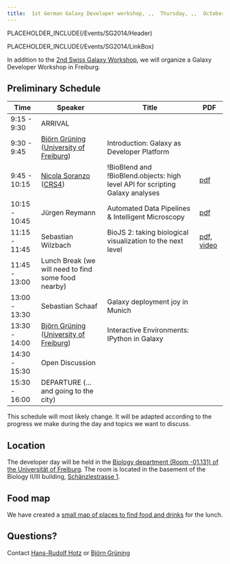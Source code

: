 ```yaml
---
title:  1st German Galaxy Developer workshop, ,,  Thursday, ,,  October 2nd, ,,  Freiburg 
---
```

PLACEHOLDER_INCLUDE(/Events/SG2014/Header)

PLACEHOLDER_INCLUDE(/Events/SG2014/LinkBox)



In addition to the [2nd Swiss Galaxy Workshop](/Events/Switzerland2014), we will organize a Galaxy Developer Workshop in Freiburg.

## Preliminary Schedule

| Time |  Speaker  |  Title  |  PDF  | 
| ---- | -------- | ------ | ---- | 
| 9:15 - 9:30 |  ARRIVAL  | 
| 9:30 - 9:45 |  [Björn Grüning](/BjoernGruening) ([University of Freiburg](http://www.uni-freiburg.de/))  |  Introduction: Galaxy as Developer Platform  |   | 
| 9:45 - 10:15 |  [Nicola Soranzo](/NicolaSoranzo) ([CRS4](http://www.crs4.it/))  |  !BioBlend and !BioBlend.objects: high level API for scripting Galaxy analyses  |  [pdf](ATTACHMENT_URLSoranzo_SG2014T.pdf)  | 
| 10:15 - 10:45 |  Jürgen Reymann  |  Automated Data Pipelines & Intelligent Microscopy  |  [pdf](ATTACHMENT_URLAutomatedDataPipelines_IntelligentMicroscopy_JürgenReymann.pdf)   | 
| 11:15 - 11:45 |  Sebastian Wilzbach  |  BioJS 2: taking biological visualization to the next level  |  [pdf](ATTACHMENT_URLattachment_BioJS-Reusable_JavaScript_for_Life_Sciences.pdf), [video](https://www.youtube.com/watch?v=SkMKuj-Q0YI)  | 
| 11:45 - 13:00 |  Lunch Break (we will need to find some food nearby)  | 
| 13:00 - 13:30 |  Sebastian Schaaf  |  Galaxy deployment joy in Munich  |   | 
| 13:30 - 14:00 |  [Björn Grüning](/BjoernGruening) ([University of Freiburg](http://www.uni-freiburg.de/))  |  Interactive Environments: IPython in Galaxy  |   | 
| 14:30 - 15:30|  Open Discussion  | 
| 15:30 - 16:00 |  DEPARTURE (... and going to the city)  | 

This schedule will most likely change. It will be adapted according to the progress we make during the day and topics we want to discuss. 

## Location

The developer day will be held in the [Biology department (Room -01.131) of the Universität of Freiburg](http://portal.uni-freiburg.de/cipbio/ ). The room is located in the basement of the Biology II/III building, [Schänzlestrasse 1](https://goo.gl/maps/imrQR ).

## Food map

We have created a [small map of places to find food and drinks](https://mapsengine.google.com/map/edit?authuser=0&authuser=0&hl=de&hl=de&mid=zxYC1QmWto0o.kB3duOpOMr8U) for the lunch.


## Questions?
Contact [Hans-Rudolf Hotz](/HansrudolfHotz) or [Björn Grüning](/BjoernGruening)
